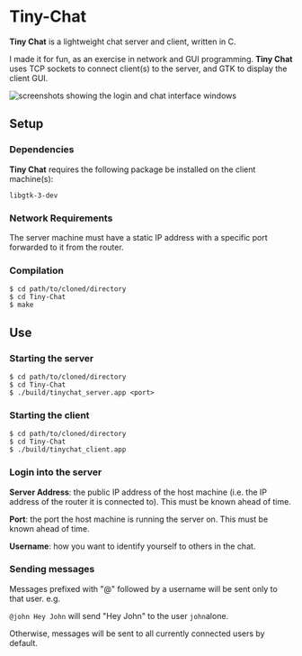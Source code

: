 # Tiny-Chat

**Tiny Chat** is a lightweight chat server and client, written in C.

I made it for fun, as an exercise in network and GUI programming. **Tiny Chat** uses TCP sockets to connect client(s) to the server, and GTK to display the client GUI.

![screenshots showing the login and chat interface windows](https://i.imgur.com/yeGxEm3.png)

## Setup

### Dependencies

**Tiny Chat** requires the following package be installed on the client machine(s):

```
libgtk-3-dev
```

### Network Requirements

The server machine must have a static IP address with a specific port forwarded to it from the router.

### Compilation

```
$ cd path/to/cloned/directory
$ cd Tiny-Chat
$ make
```

## Use

### Starting the server

```
$ cd path/to/cloned/directory
$ cd Tiny-Chat
$ ./build/tinychat_server.app <port>
```

### Starting the client

```
$ cd path/to/cloned/directory
$ cd Tiny-Chat
$ ./build/tinychat_client.app
```

### Login into the server

**Server Address**: the public IP address of the host machine (i.e. the IP address of the router it is connected to). This must be known ahead of time.

**Port**: the port the host machine is running the server on. This must be known ahead of time.

**Username**: how you want to identify yourself to others in the chat.

### Sending messages

Messages prefixed with "@" followed by a username will be sent only to that user. e.g.

`@john Hey John` will send "Hey John" to the user `john`alone.

Otherwise, messages will be sent to all currently connected users by default.